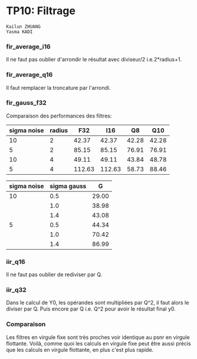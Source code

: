 # TP10: Filtrage

```
Kailun ZHUANG
Yasma KADI
```
### fir_average_i16

Il ne faut pas oublier d'arrondir le résultat avec diviseur/2 i.e.2\*radius+1.

### fir_average_q16

Il faut remplacer la troncature par l'arrondi.

### fir_gauss_f32

Comparaison des performances des filtres:

| sigma noise | radius | F32    | I16    | Q8    | Q10   |
|-------------|--------|--------|--------|-------|-------|
| 10          | 2      | 42.37  | 42.37  | 42.28 | 42.28 |
| 5           | 2      | 85.15  | 85.15  | 76.91 | 76.91 |
| 10          | 4      | 49.11  | 49.11  | 43.84 | 48.78 |
| 5           | 4      | 112.63 | 112.63 | 58.73 | 88.46 |



| sigma noise | sigma gauss | G     |
|-------------|-------------|-------|
| 10          | 0.5         | 29.00 |
|             | 1.0         | 38.98 |
|             | 1.4         | 43.08 |
| 5           | 0.5         | 44.34 |
|             | 1.0         | 70.42 |
|             | 1.4         | 86.99 |

### iir_q16

Il ne faut pas oublier de rediviser par Q.

### iir_q32

Dans le calcul de Y0, les opérandes sont multipliées par Q^2, il faut alors le diviser par Q. Puis encore par Q i.e. Q^2 pour avoir le résultat final y0.

### Comparaison

Les filtres en virgule fixe sont très proches voir identique au psnr en virgule flottante. Voilà, comme quoi les calculs en virgule fixe peut être aussi précis que les calculs en virgule flottante, en plus c'est plus rapide.